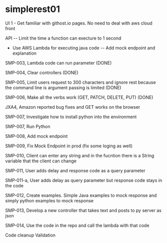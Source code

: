 # simplerest01
UI
1 - Get familiar with githost.io pages. No need to deal with aws cloud front

API
-- Limit the time a function can execture to 1 second
- Use AWS Lambda for executing java code
-- Add mock endpoint and explanation

SMP-003, Lambda code can run parameter (DONE)

SMP-004, Clear controllers (DONE)

SMP-005, Limit users request to 300 characters and ignore rest because the command line is argument passing is limited (DONE)

SMP-006, Make all the verbs work (GET, PATCH, DELETE, PUT) (DONE)

JXA4, Amazon reported bug fixes and GET works on the browser 

SMP-007, Investigate how to install python into the environment

SMP-007, Run Python

SMP-008, Add mock endpoint

SMP-009, Fix Mock Endpoint in prod (fix some loging as well)

SMP-010, Client can enter any string and in the fucntion there is a String variable that the client can change

SMP-011, User adds delay and response code as a query parameter

SMP-011-a, User adds delay as query parameter but response code stays in the code

SMP-012, Create examples. Simple Java examples to mock response and simply python examples to mock response

SMP-013, Develop a new controller that takes text and posts to py server as json

SMP-014, Use the code in the repo and call the lambda with that code

Code cleanup
Validation